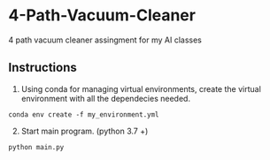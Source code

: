 # 4-Path-Vacuum-Cleaner
4 path vacuum cleaner assingment for my AI classes

## Instructions
1. Using conda for managing virtual environments, create the virtual environment with all the dependecies needed.
```
conda env create -f my_environment.yml
```
2. Start main program. (python 3.7 +)
```
python main.py
```
